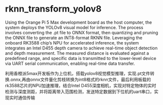 # rknn_transform_yolov8
Using the Orange Pi 5 Max development board as the host computer, the system deploys the YOLOv8 visual model for inference. The process involves converting the .pt file to ONNX format, then quantizing and pruning the ONNX file to generate an INT8-format RKNN file. Leveraging the onboard RK3588 chip’s NPU for accelerated inference, the system integrates an Intel D455 depth camera to achieve real-time object detection and depth measurement. The measured distance is evaluated against a predefined range, and specific data is transmitted to the lower-level device via UART serial communication, enabling real-time data transfer.

利用香橙派5max开发板作为上位机，搭载yolov8视觉模型推理，实现.pt文件转换.onnx,再由onnx文件量化剪枝转换为int8格式的rknn文件，最后利用板载的rk3588芯片的NPU加速推理，结合Intel D455深度相机，实现对特定物体的实时检测与深度测距，并将距离带入范围检测，发送特定数据到下位机的uart串口，实现实时通信传输
